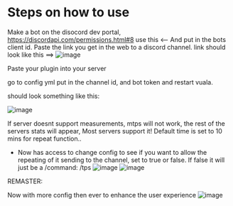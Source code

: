 # Steps on how to use

Make a bot on the disocord dev portal,
https://discordapi.com/permissions.html#8 use this <-- And put in the bots client id. Paste the link you get in the web to a discord channel. link should look like this ==>
![image](https://github.com/1lent/TpsSender/assets/128602359/cb32f7fb-415b-4917-98d4-7fecb1d9e76a)


Paste your plugin into your server


go to config yml put in the channel id, and bot token and restart vuala.


should look something like this:

![image](https://github.com/user-attachments/assets/ae95ba03-ed34-4c5e-82b0-807bcbedb226)




If server doesnt support measurements, mtps will not work, the rest of the servers stats will appear, Most servers support it!
Default time is set to 10 mins for repeat function..



- Now has access to change config to see if you want to allow the repeating of it sending to the channel, set to true or false. If false it will just be a /command: /tps
![image](https://github.com/1lent/ServerStatsSender/assets/128602359/1abc4009-fea2-42b0-97dd-33352d84485b)
![image](https://github.com/1lent/ServerStatsSender/assets/128602359/31e88e23-f2b2-41f0-a5b8-716e7df86fd0)


REMASTER:

Now with more config then ever to enhance the user experience
![image](https://github.com/user-attachments/assets/d230486c-1d20-4843-9cbf-5caf2fa51efb)
